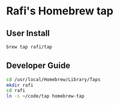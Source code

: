 # Rafi's Homebrew tap

## User Install

```sh
brew tap rafi/tap
```

## Developer Guide

```sh
cd /usr/local/Homebrew/Library/Taps
mkdir rafi
cd rafi
ln -s ~/code/tap homebrew-tap
```
